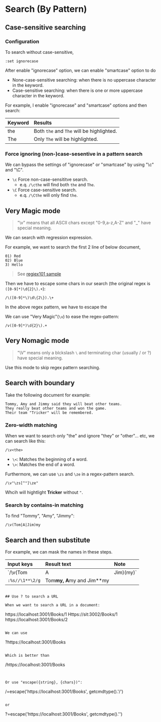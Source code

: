 # Search (By Pattern)

## Case-sensitive searching

### Configuration

To search without case-sensitive,

```
:set ignorecase
```

After enable "ignorecase" option, we can enable "smartcase" option to do

- None-case-sensitive searching: when there is no uppercase character in the keyword.
- Case-sensitive searching: when there is one or more uppercase character in the keyword.

For example, I enable "ignorecase" and "smartcase" options and then search:

| Keyword | Results |
|:--------|:--------|
| the | Both `the` and `The` will be highlighted. |
| The | Only `The` will be highlighted. |



### Force ignoring (non-)case-sesentive in a pattern search

We can bypass the settings of "ignorecase" or "smartcase" by using "\c" and "\C". 

- `\c` Force non-case-sensititve search.
  - e.q. `/\cthe` will find both `the` and `The`.
- `\C` Force case-sensitive search.
  - e.q. `/\Cthe` will only find `the`.


## Very Magic mode

> "\v" means that all ASCII chars except "0-9,a-z,A-Z" and "_" have special meaning.

We can search with regression expression.

For example, we want to search the first 2 line of below document,

```
01) Red
02) Blue
3) Hello
```

> See [regiex101 sample](https://regex101.com/r/ngtdBv/1)

Then we have to escape some chars in our search (the original regex is `([0-9]*)\d{2}\).+`):

```
/\([0-9]*\)\d\{2\}).\+
```

In the above regex pattern, we have to escape the 

We can use "Very Magic"(`\v`) to ease the regex-pattern:

```
/v([0-9]*)\d{2}\).+
```


## Very Nomagic mode

> "\V" means only a blckslash `\` and terminating char (usually / or ?) have special meaning.

Use this mode to skip regex pattern searching.


## Search with boundary

Take the following document for example:

```
Tommy, Amy and Jimmy said they will beat other teams.
They really beat other teams and won the game.
Their team "Tricker" will be remembered.
```

### Zero-width matching

When we want to search only "the" and ignore "they" or "other"... etc, we can search like this:

```
/\v<the>
```

- `\<`: Matches the beginning of a word.
- `\>`: Matches the end of a word.


Furthermore, we can use `\zs` and `\ze` in a regex-pattern search.

```
/\v"\zs[^"]\ze"
```

Whcih will hightlight **Tricker** without `"`.



### Search by contains-in matching

To find "Tommy", "Amy", "Jimmy":

```
/\v(Tom|A|Jim)my
```


## Search and then substitute

For example, we can mask the names in these steps.

| Input keys | Result text | Note |
|:-----------|:------------|:-----|
| `/\v(Tom|A|Jim)(my)` | Tommy, Amy and Jimmy | |
| `:%s//\1**\2/g` | Tom**my, A**my and Jim**my | |
```

## Use ? to search a URL

When we want to search a URL in a document:

```
https://localhost:3001/Books/1
Https://sit:3002/Books/1
https://localhost:3001/Books/2
```

We can use

```
?https://localhost:3001/Books
```

Which is better than

```
/https:\/\/localhost:3001\/Books
```


Or use "escape({string}, {chars})":

```
/<CTRL-r>=escape('https://localhost:3001/Books', getcmdtype().'/')
```

or 

```
?<CTRL-r>=escape('https://localhost:3001/Books', getcmdtype().'\')
```









